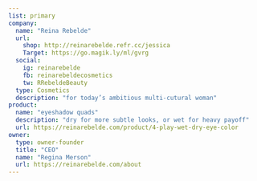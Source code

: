 ```yaml
---
list: primary
company:
  name: "Reina Rebelde"
  url:
    shop: http://reinarebelde.refr.cc/jessica
    Target: https://go.magik.ly/ml/gvrg
  social:
    ig: reinarebelde
    fb: reinarebeldecosmetics
    tw: RRebeldeBeauty
  type: Cosmetics
  description: "for today’s ambitious multi-cutural woman"
product:
  name: "eyeshadow quads"
  description: "dry for more subtle looks, or wet for heavy payoff"
  url: https://reinarebelde.com/product/4-play-wet-dry-eye-color
owner:
  type: owner-founder
  title: "CEO"
  name: "Regina Merson"
  url: https://reinarebelde.com/about
---
```

